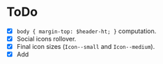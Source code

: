 # ToDo

- [x] `body { margin-top: $header-ht; }` computation.
- [x] Social icons rollover.
- [x] Final icon sizes (`Icon--small` and `Icon--medium`).
- [x] Add <title> attr. to `.svg` files.
- [x] Refactor `.header` according to layout rules.
- [ ] Mobile first styles.
- [ ] Add `is-active` class to menu items.
- [ ] Change default locale from EN to ES.
- [ ] Move collections to specific folder: https://jekyllrb.com/docs/collections/
- [ ] Mobile styles (responsive).
- [ ] Autoprefixer.
- [ ] CSS minification.
- [ ] Replace `.icon--small` and `.icon--large` icons and sizes (take a look at
  `_icons.scss`).
- [ ] Remove none used font faces (if any).
- [ ] Remove vendor-prefixes from `@mixin gradient-vertical`?
- [ ] Remove minima theme (CSS, JS...).
- [ ] Check printed version.
